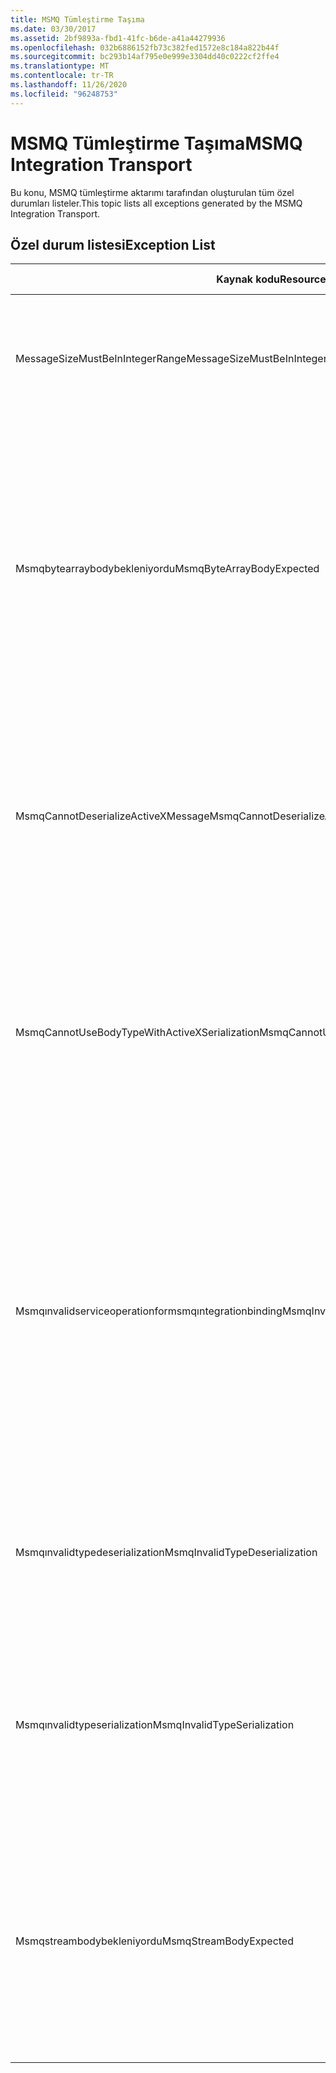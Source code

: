 ```yaml
---
title: MSMQ Tümleştirme Taşıma
ms.date: 03/30/2017
ms.assetid: 2bf9893a-fbd1-41fc-b6de-a41a44279936
ms.openlocfilehash: 032b6886152fb73c382fed1572e8c184a822b44f
ms.sourcegitcommit: bc293b14af795e0e999e3304dd40c0222cf2ffe4
ms.translationtype: MT
ms.contentlocale: tr-TR
ms.lasthandoff: 11/26/2020
ms.locfileid: "96248753"
---
```

# <a name="msmq-integration-transport"></a><span data-ttu-id="0181f-102">MSMQ Tümleştirme Taşıma</span><span class="sxs-lookup"><span data-stu-id="0181f-102">MSMQ Integration Transport</span></span>

<span data-ttu-id="0181f-103">Bu konu, MSMQ tümleştirme aktarımı tarafından oluşturulan tüm özel durumları listeler.</span><span class="sxs-lookup"><span data-stu-id="0181f-103">This topic lists all exceptions generated by the MSMQ Integration Transport.</span></span>  
  
## <a name="exception-list"></a><span data-ttu-id="0181f-104">Özel durum listesi</span><span class="sxs-lookup"><span data-stu-id="0181f-104">Exception List</span></span>  
  
|<span data-ttu-id="0181f-105">Kaynak kodu</span><span class="sxs-lookup"><span data-stu-id="0181f-105">Resource Code</span></span>|<span data-ttu-id="0181f-106">Kaynak dizesi</span><span class="sxs-lookup"><span data-stu-id="0181f-106">Resource String</span></span>|  
|-------------------|---------------------|  
|<span data-ttu-id="0181f-107">MessageSizeMustBeInIntegerRange</span><span class="sxs-lookup"><span data-stu-id="0181f-107">MessageSizeMustBeInIntegerRange</span></span>|<span data-ttu-id="0181f-108">Bu fabrika iletileri arabelleğe alır, bu nedenle ileti boyutları bir tamsayı değeri aralığında olmalıdır.</span><span class="sxs-lookup"><span data-stu-id="0181f-108">This factory buffers messages, so the message sizes must be in the range of an integer value.</span></span>|  
|<span data-ttu-id="0181f-109">Msmqbytearraybodybekleniyordu</span><span class="sxs-lookup"><span data-stu-id="0181f-109">MsmqByteArrayBodyExpected</span></span>|<span data-ttu-id="0181f-110">Belirtilen serileştirme biçimi ile MSMQ iletisinin gövdesi arasında uyuşmazlık oluştu.</span><span class="sxs-lookup"><span data-stu-id="0181f-110">A mismatch occurred between the specified serialization format and the body of the MSMQ message.</span></span> <span data-ttu-id="0181f-111">İleti gönderilemiyor veya alınamıyor.</span><span class="sxs-lookup"><span data-stu-id="0181f-111">The message cannot be sent or received.</span></span> <span data-ttu-id="0181f-112">ByteArray seri hale getirme biçimi, MSMQ iletisinin gövdesinin Byte [] türünde olmasını gerektirir.</span><span class="sxs-lookup"><span data-stu-id="0181f-112">The serialization format ByteArray requires the body of the MSMQ message to be of type byte[].</span></span>|  
|<span data-ttu-id="0181f-113">MsmqCannotDeserializeActiveXMessage</span><span class="sxs-lookup"><span data-stu-id="0181f-113">MsmqCannotDeserializeActiveXMessage</span></span>|<span data-ttu-id="0181f-114">Bir ActiveX serileştirme hatası oluştu.</span><span class="sxs-lookup"><span data-stu-id="0181f-114">An ActiveX serialization error occurred.</span></span> <span data-ttu-id="0181f-115">İleti gönderilemiyor veya alınamıyor.</span><span class="sxs-lookup"><span data-stu-id="0181f-115">The message cannot be sent or received.</span></span> <span data-ttu-id="0181f-116">Gövde için belirtilen değişken türü, gerçek MSMQ ileti gövdesi ile eşleşmiyor.</span><span class="sxs-lookup"><span data-stu-id="0181f-116">The specified variant type for the body does not match the actual MSMQ message body.</span></span>|  
|<span data-ttu-id="0181f-117">MsmqCannotUseBodyTypeWithActiveXSerialization</span><span class="sxs-lookup"><span data-stu-id="0181f-117">MsmqCannotUseBodyTypeWithActiveXSerialization</span></span>|<span data-ttu-id="0181f-118">İletinin özellikleri eşleşmiyor.</span><span class="sxs-lookup"><span data-stu-id="0181f-118">The properties of the message are mismatched.</span></span> <span data-ttu-id="0181f-119">İleti gönderilemiyor veya alınamıyor.</span><span class="sxs-lookup"><span data-stu-id="0181f-119">The message cannot be sent or received.</span></span> <span data-ttu-id="0181f-120">ActiveX serileştirme biçimi kullanılıyorsa, BodyType iletisi özelliği belirtilemez.</span><span class="sxs-lookup"><span data-stu-id="0181f-120">The BodyType message property cannot be specified if the ActiveX serialization format is used.</span></span>|  
|<span data-ttu-id="0181f-121">Msmqınvalidserviceoperationformsmqıntegrationbinding</span><span class="sxs-lookup"><span data-stu-id="0181f-121">MsmqInvalidServiceOperationForMsmqIntegrationBinding</span></span>|<span data-ttu-id="0181f-122">MsmqIntegrationBinding doğrulaması başarısız oldu.</span><span class="sxs-lookup"><span data-stu-id="0181f-122">The MsmqIntegrationBinding validation failed.</span></span> <span data-ttu-id="0181f-123">Hizmet uç noktası başlatılamıyor.</span><span class="sxs-lookup"><span data-stu-id="0181f-123">The service endpoint cannot be started.</span></span> <span data-ttu-id="0181f-124">Belirtilen bağlama belirtilen sözleşmede belirtilen hizmet işlemi için yöntem imzasını desteklemiyor.</span><span class="sxs-lookup"><span data-stu-id="0181f-124">The specified binding does not support the method signature for the specified service operation in the specified contract.</span></span> <span data-ttu-id="0181f-125">MsmqIntegrationBinding 'i kullanmak için hizmet işlemini düzeltin.</span><span class="sxs-lookup"><span data-stu-id="0181f-125">Correct the service operation to use the MsmqIntegrationBinding.</span></span>|  
|<span data-ttu-id="0181f-126">Msmqınvalidtypedeserialization</span><span class="sxs-lookup"><span data-stu-id="0181f-126">MsmqInvalidTypeDeserialization</span></span>|<span data-ttu-id="0181f-127">Serileştirme biçimi tanınamadığından, ActiveX serileştirme başarısız oldu.</span><span class="sxs-lookup"><span data-stu-id="0181f-127">The ActiveX serialization failed because the serialization format cannot be recognized.</span></span> <span data-ttu-id="0181f-128">İleti gönderilemiyor veya alınamıyor.</span><span class="sxs-lookup"><span data-stu-id="0181f-128">The message cannot be sent or received.</span></span>|  
|<span data-ttu-id="0181f-129">Msmqınvalidtypeserialization</span><span class="sxs-lookup"><span data-stu-id="0181f-129">MsmqInvalidTypeSerialization</span></span>|<span data-ttu-id="0181f-130">Değişken türü tanınmıyor.</span><span class="sxs-lookup"><span data-stu-id="0181f-130">The variant type is not recognized.</span></span> <span data-ttu-id="0181f-131">ActiveX serileştirme başarısız oldu.</span><span class="sxs-lookup"><span data-stu-id="0181f-131">The ActiveX serialization failed.</span></span> <span data-ttu-id="0181f-132">İleti gönderilemiyor veya alınamıyor.</span><span class="sxs-lookup"><span data-stu-id="0181f-132">The message cannot be sent or received.</span></span> <span data-ttu-id="0181f-133">Belirtilen değişken türü desteklenmiyor.</span><span class="sxs-lookup"><span data-stu-id="0181f-133">The specified variant type is not supported.</span></span>|  
|<span data-ttu-id="0181f-134">Msmqstreambodybekleniyordu</span><span class="sxs-lookup"><span data-stu-id="0181f-134">MsmqStreamBodyExpected</span></span>|<span data-ttu-id="0181f-135">Serileştirme biçimi ve gövde içeriği arasında uyuşmazlık var.</span><span class="sxs-lookup"><span data-stu-id="0181f-135">Mismatch between serialization format and body content.</span></span> <span data-ttu-id="0181f-136">İleti gönderilemiyor veya alınamıyor.</span><span class="sxs-lookup"><span data-stu-id="0181f-136">Message cannot be sent or received.</span></span> <span data-ttu-id="0181f-137">Akış serileştirme modu kullanılarak yalnızca akış türünde bir gövde gönderilebilir veya alınabilir.</span><span class="sxs-lookup"><span data-stu-id="0181f-137">Only a body of type stream can be sent or received using the stream serialization mode.</span></span>|
